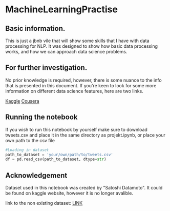 # MachineLearningPractise

## Basic information.

This is just a jbnb vile that will show some skills that I have with data processing for NLP.
It was designed to show how basic data processing works, and how we can approach data science problems.

## For further investigation.
No prior knowledge is required, however, there is some nuance to the info that is presented in this document. If you're keen to look for some more information on different data science features, here are two links.

[Kaggle](https://www.kaggle.com/learn/intro-to-machine-learning)
[Cousera](https://www.coursera.org/learn/machine-learning)

## Running the notebook

If you wish to run this notebook by yourself make sure to download tweets.csv and place it in the same directory as projekt.ipynb, or place your own path to the csv file 

```python
#Loading in dataset
path_to_dataset = 'your/own/path/to/tweets.csv'
df = pd.read_csv(path_to_dataset, dtype=str)
```

## Acknowledgement

Dataset used in this notebook was created by "Satoshi Datamoto". It could be found on kaggle website, however it is no longer avalible.

link to the non existing dataset: [LINK](https://www.kaggle.com/datasets/satoshidatamoto/crowdflower-brands-and-products-emotion-datasete/downlsatoshidatamotooad/lrnQl6c3hXt2j5LWa0m1%2Fversions%2FmoYF6rd8AS3WvnQw0hS3%2Ffiles%2Fjudge-1377884607_tweet_product_company.csv?datasetVersionNumber=2)
